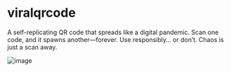 # viralqrcode
A self-replicating QR code that spreads like a digital pandemic. Scan one code, and it spawns another—forever. Use responsibly… or don’t. Chaos is just a scan away.

![image](https://github.com/user-attachments/assets/5d94b007-e3a9-45f4-bea3-086b63546017)
